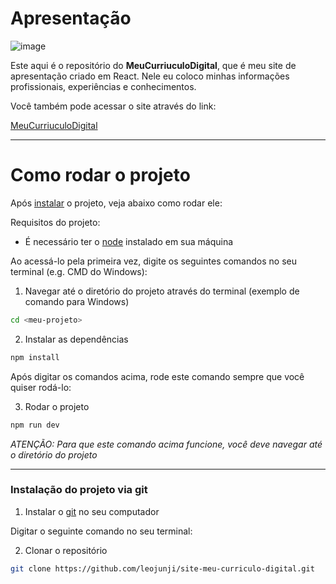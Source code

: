 # Apresentação

![image](https://github.com/leojunji/site-meu-curriculo-digital/assets/74514993/fe13e11b-8f27-449a-abe7-1df97bfc9d1e)

Este aqui é o repositório do **MeuCurriuculoDigital**, que é meu site de apresentação criado em React. Nele eu coloco minhas informações profissionais, experiências e conhecimentos.

Você também pode acessar o site através do link:

[MeuCurriuculoDigital](https://meu-curriculo-digital.vercel.app)

---

# Como rodar o projeto

Após [instalar](#instalação-do-projeto-via-git) o projeto, veja abaixo como rodar ele:

Requisitos do projeto:

- É necessário ter o [node](https://www.alura.com.br/artigos/node-js) instalado em sua máquina

Ao acessá-lo pela primeira vez, digite os seguintes comandos no seu terminal (e.g. CMD do Windows):

1. Navegar até o diretório do projeto através do terminal (exemplo de comando para Windows)

```bash
cd <meu-projeto>
```

2. Instalar as dependências

```bash
npm install
```

Após digitar os comandos acima, rode este comando sempre que você quiser rodá-lo:

3. Rodar o projeto

```bash
npm run dev
```

<em>ATENÇÃO: Para que este comando acima funcione, você deve navegar até o diretório do projeto</em>

---

### Instalação do projeto via git

1. Instalar o [git](https://www.alura.com.br/artigos/o-que-e-git-github#:~:text=Acesse%20o%20site%20oficial%20do%20Git%20em%20%22https%3A%2F%2Fgit-scm.com%2Fdownload%2Fwin%22.,n%C3%A3o%20for%20um%20usu%C3%A1rio%20avan%C3%A7ado.%20Conclua%20a%20instala%C3%A7%C3%A3o.) no seu computador

Digitar o seguinte comando no seu terminal:

2. Clonar o repositório

```bash
git clone https://github.com/leojunji/site-meu-curriculo-digital.git
```
